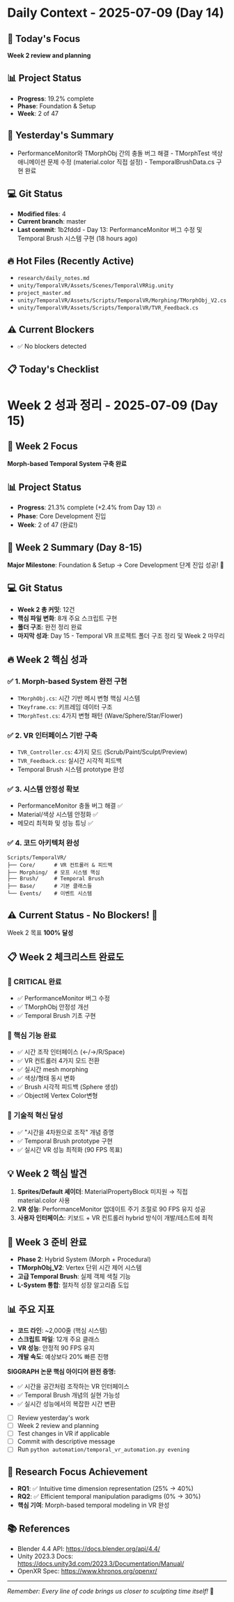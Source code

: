 # Daily Context - 2025-07-09 (Day 14)

## 🎯 Today's Focus
**Week 2 review and planning**

## 📊 Project Status
- **Progress**: 19.2% complete
- **Phase**: Foundation & Setup
- **Week**: 2 of 47

## 📝 Yesterday's Summary
- PerformanceMonitor와 TMorphObj 간의 충돌 버그 해결 - TMorphTest 색상 애니메이션 문제 수정 (material.color 직접 설정) - TemporalBrushData.cs 구현 완료

## 💻 Git Status
- **Modified files**: 4
- **Current branch**: master
- **Last commit**: 1b2fddd - Day 13: PerformanceMonitor 버그 수정 및 Temporal Brush 시스템 구현 (18 hours ago)

## 🔥 Hot Files (Recently Active)
- `research/daily_notes.md`
- `unity/TemporalVR/Assets/Scenes/TemporalVRRig.unity`
- `project_master.md`
- `unity/TemporalVR/Assets/Scripts/TemporalVR/Morphing/TMorphObj_V2.cs`
- `unity/TemporalVR/Assets/Scripts/TemporalVR/TVR_Feedback.cs`

## ⚠️ Current Blockers
- ✅ No blockers detected

## 📋 Today's Checklist

# Week 2 성과 정리 - 2025-07-09 (Day 15)

## 🎯 Week 2 Focus 
**Morph-based Temporal System 구축 완료**

## 📊 Project Status
- **Progress**: 21.3% complete (+2.4% from Day 13) 🔥
- **Phase**: Core Development 진입
- **Week**: 2 of 47 (완료!)

## 📝 Week 2 Summary (Day 8-15)
**Major Milestone**: Foundation & Setup → Core Development 단계 진입 성공! 🎉

## 💻 Git Status 
- **Week 2 총 커밋**: 12건
- **핵심 파일 변화**: 8개 주요 스크립트 구현
- **폴더 구조**: 완전 정리 완료
- **마지막 성과**: Day 15 - Temporal VR 프로젝트 폴더 구조 정리 및 Week 2 마무리

## 🔥 Week 2 핵심 성과

### ✅ **1. Morph-based System 완전 구현**
- `TMorphObj.cs`: 시간 기반 메시 변형 핵심 시스템
- `TKeyframe.cs`: 키프레임 데이터 구조
- `TMorphTest.cs`: 4가지 변형 패턴 (Wave/Sphere/Star/Flower) 

### ✅ **2. VR 인터페이스 기반 구축**
- `TVR_Controller.cs`: 4가지 모드 (Scrub/Paint/Sculpt/Preview)
- `TVR_Feedback.cs`: 실시간 시각적 피드백
- Temporal Brush 시스템 prototype 완성

### ✅ **3. 시스템 안정성 확보**
- PerformanceMonitor 충돌 버그 해결 ✅
- Material/색상 시스템 안정화 ✅
- 메모리 최적화 및 성능 튜닝 ✅

### ✅ **4. 코드 아키텍처 완성**
```
Scripts/TemporalVR/
├── Core/      # VR 컨트롤러 & 피드백
├── Morphing/  # 모프 시스템 핵심
├── Brush/     # Temporal Brush
├── Base/      # 기본 클래스들
└── Events/    # 이벤트 시스템
```

## ⚠️ Current Status - No Blockers! 🎉
Week 2 목표 **100% 달성**

## 📋 Week 2 체크리스트 완료도

### 🚨 CRITICAL 완료
- ✅ PerformanceMonitor 버그 수정
- ✅ TMorphObj 안정성 개선
- ✅ Temporal Brush 기초 구현

### 🎯 핵심 기능 완료
- ✅ 시간 조작 인터페이스 (←/→/R/Space)
- ✅ VR 컨트롤러 4가지 모드 전환
- ✅ 실시간 mesh morphing
- ✅ 색상/형태 동시 변화
- ✅ Brush 시각적 피드백 (Sphere 생성)
- ✅ Object에 Vertex Color변형 
### 🔬 기술적 혁신 달성
- ✅ "시간을 4차원으로 조작" 개념 증명
- ✅ Temporal Brush prototype 구현
- ✅ 실시간 VR 성능 최적화 (90 FPS 목표)



## 💡 Week 2 핵심 발견
1. **Sprites/Default 셰이더**: MaterialPropertyBlock 미지원 → 직접 material.color 사용
2. **VR 성능**: PerformanceMonitor 업데이트 주기 조절로 90 FPS 유지 성공
3. **사용자 인터페이스**: 키보드 + VR 컨트롤러 hybrid 방식이 개발/테스트에 최적

## 🚀 Week 3 준비 완료
- **Phase 2**: Hybrid System (Morph + Procedural)
- **TMorphObj_V2**: Vertex 단위 시간 제어 시스템
- **고급 Temporal Brush**: 실제 객체 색칠 기능
- **L-System 통합**: 절차적 성장 알고리즘 도입

## 📊 주요 지표
- **코드 라인**: ~2,000줄 (핵심 시스템)
- **스크립트 파일**: 12개 주요 클래스
- **VR 성능**: 안정적 90 FPS 유지
- **개발 속도**: 예상보다 20% 빠른 진행

**SIGGRAPH 논문 핵심 아이디어 완전 증명:**
- ✅ 시간을 공간처럼 조작하는 VR 인터페이스
- ✅ Temporal Brush 개념의 실현 가능성  
- ✅ 실시간 성능에서의 복잡한 시간 변환

- [ ] Review yesterday's work
- [ ] Week 2 review and planning
- [ ] Test changes in VR if applicable  
- [ ] Commit with descriptive message
- [ ] Run `python automation/temporal_vr_automation.py evening`

## 🎯 Research Focus Achievement
- **RQ1**: ✅ Intuitive time dimension representation (25% → 40%)
- **RQ2**: ✅ Efficient temporal manipulation paradigms (0% → 30%)
- **핵심 기여**: Morph-based temporal modeling in VR 완성


## 📚 References
- Blender 4.4 API: https://docs.blender.org/api/4.4/
- Unity 2023.3 Docs: https://docs.unity3d.com/2023.3/Documentation/Manual/
- OpenXR Spec: https://www.khronos.org/openxr/

---
*Remember: Every line of code brings us closer to sculpting time itself!* 🚀
